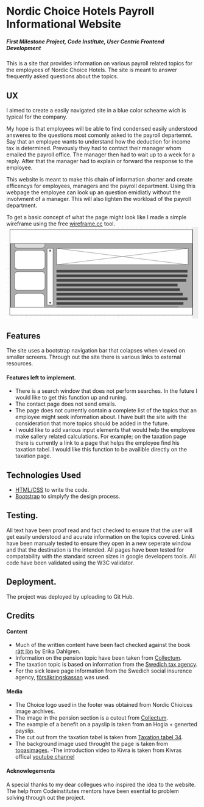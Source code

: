 

# Nordic Choice Hotels Payroll Informational Website
##### First Milestone Project, Code Institute, User Centric Frontend Development 

This is a site that provides information on various payroll
related topics for the employees of Nordic Choice Hotels. The site is meant 
to answer frequently asked questions about the topics.


## UX
I aimed to create a easily navigated site in a blue color scheame wich is typical for
the company. 

My hope is that employees will be able to find condensed easily understood 
answeres to the questions most comonly asked to the payroll departemnt. 
Say that an employee wants to understand how the deduction for income tax
is determined. Prevously they had to contact their manager whom emailed the payroll office.
The manager then had to wait up to a week for a reply. After that the manager had to explain or forward the response to the employee.

This website is meant to make this chain of information shorter and create efficencys for employees, managers and the payroll department.
Using this webpage the employee can look up an question emidiatly without the involvment of a manager. This will
also lighten the workload of the payroll department. 

To get a basic concept of what the page might look like I made a simple wireframe using the free [wireframe.cc](https://wireframe.cc/) tool.
![Image of wireframe](/assets/wireframes/wireframe1.png)


## Features
The site uses a bootstrap navigation bar that colapses when viewed on smaller screens.
Through out the site there is various links to external resources. 

#### Features left to implement.
- There is a search window that does not perform searches. In the future I would like 
to get this function up and runing.
- The contact page does not send emails.
- The page does not currently contain a complete list of the topics that an employee might 
seek information about. I have built the site with the consideration that more topics should 
be added in the future.
 - I would like to add various input elements that would help the employee
make sallery related calculations. For example; on the taxation page there is currently
a link to a page that helps the employee find his taxation tabel. I would like
this function to be availible directly on the taxation page.

## Technologies Used
- [HTML/CSS](https://www.w3.org/html/) to write the code.
- [Bootstrap](https://getbootstrap.com/docs/3.3/) to simplyfy the design process.

## Testing.
All text have been proof read and fact checked to ensure that the user will get easily understood and acurate 
information on the topics covered. Links have been manualy tested to ensure they open in a new seperate window and that the 
destination is the intended. All pages have been tested for compatability with the standard screen sizes in google 
developers tools. All code have been validated using the W3C validator.

## Deployment.
The project was deployed by uploading to Git Hub.

## Credits

#### Content
- Much of the written content have been fact checked against the book [rätt lön](https://www.adlibris.com/se/bok/ratt-lon-2019-9789152355480?gclid=EAIaIQobChMImO7fkLbS4QIVAkkYCh0lfwzvEAYYASABEgKbqvD_BwE/) by Erika Dahlgren.
- Information on the pension topic have been taken from [Collectum](https://www.collectum.se/en/Private-persons/).
- The taxation topic is based on information from the [Swedich tax agency](https://www.skatteverket.se/).
- For the sick leave page information from the Swedich social insurence agency, [försäkringskassan](https://www.forsakringskassan.se/) was used.

#### Media
- The Choice logo used in the footer was obtained from Nordic Chioices image archives.
- The image in the pension section is a cutout from [Collectum](https://www.collectum.se/en/Private-persons/).
- The example of a benefit on a payslip is taken from an Hogia + generted payslip.
- The cut out from the taxation tabel is taken from [Taxation tabel 34](https://www.skatteverket.se/download/18.309a41aa1672ad0c83758bb/tabell-34-manad-2019.pdf). 
- The background image used throught the page is taken from [topasimages](https://www.topsimages.com/images/modern-abstract-powerpoint-templates-bubble-82.html).
-The introduction video to Kivra is taken from Kivras offical [youtube channel](https://www.youtube.com/user/KivraAB)

#### Acknowlegements
A special thanks to my dear collegues who inspired the idea to the website.
The help from Codeinstitutes mentors have been esential to problem solving through out the project.













